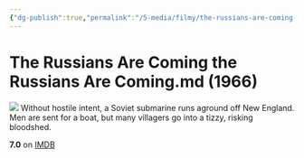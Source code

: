 ```yaml
---
{"dg-publish":true,"permalink":"/5-media/filmy/the-russians-are-coming-the-russians-are-coming/","contentClasses":"movie","tags":["to-watch","фильм","#Comedy","#War"]}
---
```


# The Russians Are Coming the Russians Are Coming.md (1966)
![](https://m.media-amazon.com/images/M/MV5BZGNlMzJlNWQtZjk3NC00ZDA5LTg0N2MtOTc2NmJkYmI5MjM1XkEyXkFqcGdeQXVyNjE5MjUyOTM@._V1_SX300.jpg)
Without hostile intent, a Soviet submarine runs aground off New England. Men are sent for a boat, but many villagers go into a tizzy, risking bloodshed.

**7.0** on [IMDB](https://www.imdb.com/title/tt0060921)
